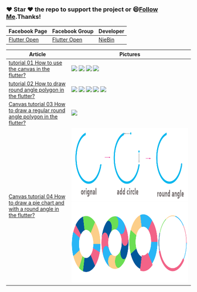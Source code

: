 ### :heart: Star :heart: the repo to support the project or :smile:[Follow Me](https://github.com/nb312).Thanks!
Facebook Page | Facebook Group | Developer
--- | --- | ---
[Flutter Open ](https://www.facebook.com/flutteropen) | [Flutter Open](https://www.facebook.com/groups/948618338674126/) | [NieBin](https://github.com/nb312)

Article | Pictures   
 --- | --- 
 [ tutorial 01 How to use the canvas in the flutter?](https://medium.com/flutteropen/canvas-tutorial-01-how-to-use-the-canvas-in-the-flutter-8aade29ddc9)  | <img src="doc/circle_note.png" height="160" /> <img src="doc/flutter_note.png" height="160" />   <img src="doc/canvas_change.png" height="200" /> <img src="doc/result_280_320.png" height="200" /> 
 [tutorial 02 How to draw round angle polygon in the flutter?](https://medium.com/flutteropen/canvas-tutorial-02-how-to-draw-round-angle-polygon-in-the-flutter-7890e933cfb1)  |  <img src="doc/RoundPolygon/step_01.jpg" height="160" /> <img src="doc/RoundPolygon/step_02.jpg" height="160" /> <img src="doc/RoundPolygon/how_change_to_round_angle.png" height="200" /> <img src="doc/RoundPolygon/group08_2_no_yellow.png" height="200" /> <img src="doc/RoundPolygon/result_all.png" height="200" />   
[Canvas tutorial 03 How to draw a regular round angle polygon in the flutter?](https://medium.com/flutteropen/canvas-tutorial-03-how-to-draw-a-regular-round-angle-polygon-83b055b7af6c) | <img src="doc/RoundPolygon/regular_polygon.png" height= "160"/>
[Canvas tutorial 04 How to draw a pie chart and with a round angle in the flutter?](https://medium.com/flutteropen/canvas-tutorial-04-how-to-draw-a-pie-chart-and-with-a-round-angle-in-the-flutter-8a22126704f4) | <img src="doc/circle/principle.png" height= "200"/> <img src="doc/circle/circle_all_4.png" height= "220"/>
